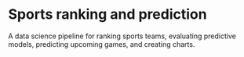 # Sports ranking and prediction

A data science pipeline for ranking sports teams, evaluating predictive models, predicting upcoming games, and creating charts.
